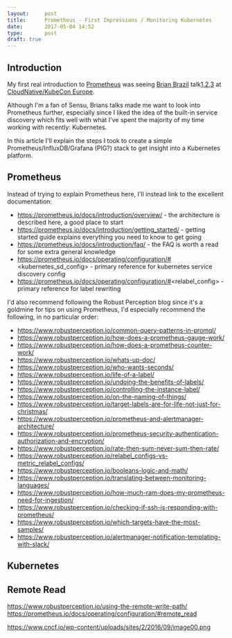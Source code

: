 ```yaml
---
layout:     post
title:      Prometheus - First Impressions / Monitoring Kubernetes
date:       2017-05-04 14:52
type:       post
draft: true
---
```


## Introduction

My first real introduction to [Prometheus](https://prometheus.io) was seeing [Brian Brazil](https://www.robustperception.io/blog/) talk[1,2,3](https://www.youtube.com/watch?v=uV_sh7_lVw8) at [CloudNative/KubeCon Europe](https://www.cncf.io/event/cloudnativecon-europe-2017/).

Although I'm a fan of Sensu, Brians talks made me want to look into Prometheus further, especially since I liked the idea of the built-in service discovery which fits well with what I've spent the majority of my time working with recently: Kubernetes.

In this article I'll explain the steps I took to create a simple Prometheus/InfluxDB/Grafana (PIG?) stack to get insight into a Kubernetes platform.

## Prometheus

Instead of trying to explain Prometheus here, I'll instead link to the excellent documentation:

* https://prometheus.io/docs/introduction/overview/ - the architecture is described here, a good place to start
* https://prometheus.io/docs/introduction/getting_started/ - getting started guide explains everything you need to know to get going 
* https://prometheus.io/docs/introduction/faq/ - the FAQ is worth a read for some extra general knowledge
* https://prometheus.io/docs/operating/configuration/#<kubernetes_sd_config> - primary reference for kubernetes service discovery config
* https://prometheus.io/docs/operating/configuration/#<relabel_config> - primary reference for label rewriting

I'd also recommend following the Robust Perception blog since it's a goldmine for tips on using Prometheus, I'd especially recommend the following, in no particular order:

* https://www.robustperception.io/common-query-patterns-in-promql/
* https://www.robustperception.io/how-does-a-prometheus-gauge-work/
* https://www.robustperception.io/how-does-a-prometheus-counter-work/
* https://www.robustperception.io/whats-up-doc/
* https://www.robustperception.io/who-wants-seconds/
* https://www.robustperception.io/life-of-a-label/
* https://www.robustperception.io/undoing-the-benefits-of-labels/
* https://www.robustperception.io/controlling-the-instance-label/
* https://www.robustperception.io/on-the-naming-of-things/
* https://www.robustperception.io/target-labels-are-for-life-not-just-for-christmas/
* https://www.robustperception.io/prometheus-and-alertmanager-architecture/
* https://www.robustperception.io/prometheus-security-authentication-authorization-and-encryption/
* https://www.robustperception.io/rate-then-sum-never-sum-then-rate/
* https://www.robustperception.io/relabel_configs-vs-metric_relabel_configs/
* https://www.robustperception.io/booleans-logic-and-math/
* https://www.robustperception.io/translating-between-monitoring-languages/
* https://www.robustperception.io/how-much-ram-does-my-prometheus-need-for-ingestion/
* https://www.robustperception.io/checking-if-ssh-is-responding-with-prometheus/
* https://www.robustperception.io/which-targets-have-the-most-samples/
* https://www.robustperception.io/alertmanager-notification-templating-with-slack/

## Kubernetes




## Remote Read

https://www.robustperception.io/using-the-remote-write-path/
https://prometheus.io/docs/operating/configuration/#remote_read



https://www.cncf.io/wp-content/uploads/sites/2/2016/09/image00.png
